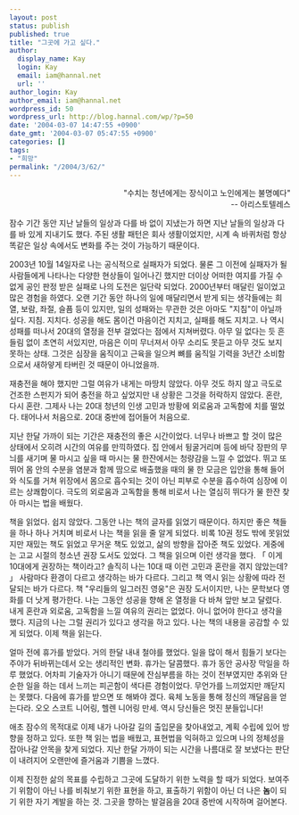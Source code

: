 ```yaml
---
layout: post
status: publish
published: true
title: "그곳에 가고 싶다."
author:
  display_name: Kay
  login: Kay
  email: iam@hannal.net
  url: ''
author_login: Kay
author_email: iam@hannal.net
wordpress_id: 50
wordpress_url: http://blog.hannal.com/wp/?p=50
date: '2004-03-07 14:47:55 +0900'
date_gmt: '2004-03-07 05:47:55 +0900'
categories: []
tags:
- "희망"
permalink: "/2004/3/62/"
---
```

<div align="right">"수치는 청년에게는 장식이고 노인에게는 불명예다"<br />
-- 아리스토텔레스</div>
<p>잠수 기간 동안 지난 날들의 일상과 다를 바 없이 지냈는가 하면 지난 날들의 일상과 다를 바 있게 지내기도 했다. 주된 생활 패턴은 회사 생활이었지만, 시계 속 바퀴처럼 항상 똑같은 일상 속에서도 변화를 주는 것이 가능하기 때문이다.</p>
<p>2003년 10월 14일자로 나는 공식적으로 실패자가 되었다. 물론 그 이전에 실패자가 될 사람들에게 나타나는 다양한 현상들이 일어나긴 했지만 더이상 어떠한 여지를 가질 수 없게 공인 판정 받은 실패로 나의 도전은 일단락 되었다. 2000년부터 매달린 일이었고 많은 경험을 하였다. 오랜 기간 동안 하나의 일에 매달리면서 받게 되는 생각들에는 희열, 보람, 좌절, 슬픔 등이 있지만, 일의 성패와는 무관한 것은 아마도 "지침"이 아닐까 싶다. 지침. 지치다. 성공을 해도 몸이건 마음이건 지치고, 실패를 해도 지치고. 나 역시 성패를 떠나서 20대의 열정을 전부 걸었다는 점에서 지쳐버렸다. 아무 일 없다는 듯 흔들림 없이 초연히 서있지만, 마음은 이미 무너져서 아무 소리도 못듣고 아무 것도 보지 못하는 상태. 그것은 심장을 움직이고 근육을 일으켜 뼈를 움직일 기력을 3년간 소비함으로서 새하얗게 타버린 것 때문이 아니었을까.</p>
<p>재충전을 해야 했지만 그럴 여유가 내게는 마땅치 않았다. 아무 것도 하지 않고 극도로 건조한 스펀지가 되어 충전을 하고 싶었지만 내 상황은 그것을 허락하지 않았다. 혼란, 다시 혼란. 그제사 나는 20대 청년의 인생 고민과 방황에 외로움과 고독함에 치를 떨었다. 태어나서 처음으로. 20대 중반에 접어들어 처음으로.</p>
<p>지난 한달 가까이 되는 기간은 재충전의 좋은 시간이었다. 너무나 바쁘고 할 것이 많은 상태에서 오히려 시간의 여유를 만끽하였다. 집 안에서 뒹굴거리며 등에 바닥 장판의 무늬를 새기며 물 마시고 싶을 때 마시는 물 한잔에서는 청량감을 느낄 수 없었다. 뛰고 또 뛰어 몸 안의 수분을 염분과 함께 땀으로 배출했을 때의 물 한 모금은 입안을 통해 들어와 식도를 거쳐 위장에서 몸으로 흡수되는 것이 아닌 피부로 수분을 흡수하여 심장에 이르는 상쾌함이다. 극도의 외로움과 고독함을 통해 비로서 나는 열심히 뛰다가 물 한잔 찾아 마시는 법을 배웠다.</p>
<p>책을 읽었다. 쉽지 않았다. 그동안 나는 책의 글자를 읽었기 때문이다. 하지만 좋은 책들을 하나 하나 거치며 비로서 나는 책을 읽을 줄 알게 되었다. 비록 10권 정도 밖에 못읽었지만 재밌는 책도 읽었고 무거운 책도 있었고, 삶의 방향을 잡아준 책도 있었다. 게중에는 고교 시절의 청소년 권장 도서도 있었다. 그 책을 읽으며 이런 생각을 했다. 「 이게 10대에게 권장하는 책이라고? 솔직히 나는 10대 때 이런 고민과 혼란을 겪지 않았는데? 」 사람마다 환경이 다르고 생각하는 바가 다르다. 그리고 책 역시 읽는 상황에 따라 전달되는 바가 다르다. 책 "우리들의 일그러진 영웅"은 권장 도서이지만, 나는 문학보다 영화를 더 낫게 평가한다. 나는 그동안 성공을 향해 온 열정을 다 바쳐 앞만 보고 달렸다. 내게 혼란과 외로움, 고독함을 느낄 여유의 권리는 없었다. 아니 없어야 한다고 생각을 했다. 지금의 나는 그럴 권리가 있다고 생각을 하고 있다. 나는 책의 내용을 공감할 수 있게 되었다. 이제 책을 읽는다.</p>
<p>얼마 전에 휴가를 받았다. 거의 한달 내내 철야를 했었다. 일을 많이 해서 힘들기 보다는 주야가 뒤바뀌는데서 오는 생리적인 변화. 휴가는 달콤했다. 휴가 동안 공사장 막일을 하루 했었다. 어차피 기술자가 아니기 때문에 잔심부름을 하는 것이 전부였지만 추위와 단순한 일을 하는 데서 느끼는 피곤함이 색다른 경험이었다. 무언가를 느끼었지만 깨닫지는 못했다. 다음에 휴가를 받으면 또 해봐야 겠다. 육체 노동을 통해 정신의 깨달음을 얻는다라. 오오 스코트 니어링, 헬렌 니어링 만세. 역시 당신들은 멋진 분들입니다!</p>
<p>애초 잠수의 목적대로 이제 내가 나아갈 길의 출입문을 찾아내었고, 계획 수립에 있어 방향을 정하고 있다. 또한 책 읽는 법을 배웠고, 표현법을 익혀하고 있으며 나의 정체성을 잡아나갈 안목을 찾게 되었다. 지난 한달 가까이 되는 시간을 나름대로 잘 보냈다는 판단이 내려지어 오랜만에 즐거움과 기쁨을 느꼈다.</p>
<p>이제 진정한 삶의 목표를 수립하고 그곳에 도달하기 위한 노력을 할 때가 되었다. 보여주기 위함이 아닌 나를 비춰보기 위한 표현을 하고, 표출하기 위함이 아닌 더 나은 <b>놈</b>이 되기 위한 자기 계발을 하는 것. 그곳을 향하는 발걸음을 20대 중반에 시작하며 걸어본다.</p>
